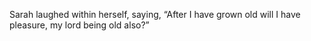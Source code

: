 Sarah laughed within herself, saying, “After I have grown old will I have pleasure, my lord being old also?”